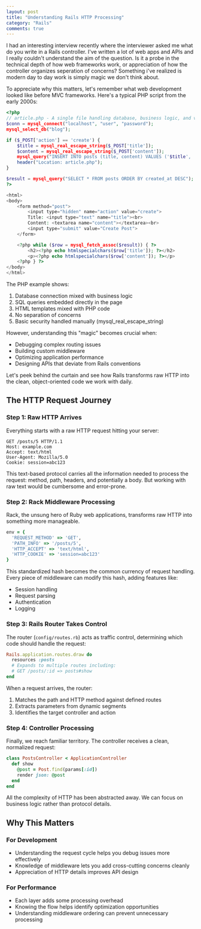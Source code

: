 ```yaml
---
layout: post
title: "Understanding Rails HTTP Processing"
category: "Rails"
comments: true
---
```

I had an interesting interview recently where the interviewer asked me what do you write in a Rails controller.
I've written a lot of web apps and APIs and I really couldn't understand the aim of the question.
Is it a probe in the technical depth of how web frameworks work, or appreciation of how the controller organizes seperation of concerns?
Something i've realized is modern day to day work is simply magic we don't think about.

To appreciate why this matters, let's remember what web development looked like before MVC frameworks. Here's a typical PHP script from the early 2000s:
```php
<?php
// article.php - A single file handling database, business logic, and view
$conn = mysql_connect("localhost", "user", "password");
mysql_select_db("blog");

if ($_POST['action'] == 'create') {
    $title = mysql_real_escape_string($_POST['title']);
    $content = mysql_real_escape_string($_POST['content']);
    mysql_query("INSERT INTO posts (title, content) VALUES ('$title', '$content')");
    header("Location: article.php");
}

$result = mysql_query("SELECT * FROM posts ORDER BY created_at DESC");
?>

<html>
<body>
    <form method="post">
        <input type="hidden" name="action" value="create">
        Title: <input type="text" name="title"><br>
        Content: <textarea name="content"></textarea><br>
        <input type="submit" value="Create Post">
    </form>

    <?php while ($row = mysql_fetch_assoc($result)) { ?>
        <h2><?php echo htmlspecialchars($row['title']); ?></h2>
        <p><?php echo htmlspecialchars($row['content']); ?></p>
    <?php } ?>
</body>
</html>
```

The PHP example shows:
1. Database connection mixed with business logic
2. SQL queries embedded directly in the page
3. HTML templates mixed with PHP code
4. No separation of concerns
5. Basic security handled manually (mysql_real_escape_string)

However, understanding this "magic" becomes crucial when:
- Debugging complex routing issues
- Building custom middleware
- Optimizing application performance
- Designing APIs that deviate from Rails conventions

Let's peek behind the curtain and see how Rails transforms raw HTTP into the clean, object-oriented code we work with daily.

## The HTTP Request Journey

### Step 1: Raw HTTP Arrives

Everything starts with a raw HTTP request hitting your server:

```
GET /posts/5 HTTP/1.1
Host: example.com
Accept: text/html
User-Agent: Mozilla/5.0
Cookie: session=abc123
```

This text-based protocol carries all the information needed to process the request: method, path, headers, and potentially a body. But working with raw text would be cumbersome and error-prone.

### Step 2: Rack Middleware Processing

Rack, the unsung hero of Ruby web applications, transforms raw HTTP into something more manageable.

```ruby
env = {
  'REQUEST_METHOD' => 'GET',
  'PATH_INFO' => '/posts/5',
  'HTTP_ACCEPT' => 'text/html',
  'HTTP_COOKIE' => 'session=abc123'
}
```

This standardized hash becomes the common currency of request handling. Every piece of middleware can modify this hash, adding features like:
- Session handling
- Request parsing
- Authentication
- Logging

### Step 3: Rails Router Takes Control

The router (`config/routes.rb`) acts as traffic control, determining which code should handle the request:

```ruby
Rails.application.routes.draw do
  resources :posts
  # Expands to multiple routes including:
  # GET /posts/:id => posts#show
end
```

When a request arrives, the router:
1. Matches the path and HTTP method against defined routes
2. Extracts parameters from dynamic segments
3. Identifies the target controller and action

### Step 4: Controller Processing

Finally, we reach familiar territory. The controller receives a clean, normalized request:

```ruby
class PostsController < ApplicationController
  def show
    @post = Post.find(params[:id])
    render json: @post
  end
end
```

All the complexity of HTTP has been abstracted away. We can focus on business logic rather than protocol details.

## Why This Matters

### For Development
- Understanding the request cycle helps you debug issues more effectively
- Knowledge of middleware lets you add cross-cutting concerns cleanly
- Appreciation of HTTP details improves API design

### For Performance
- Each layer adds some processing overhead
- Knowing the flow helps identify optimization opportunities
- Understanding middleware ordering can prevent unnecessary processing

